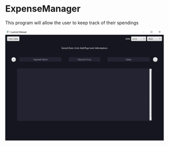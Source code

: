 # ExpenseManager
This program will allow the user to keep track of their spendings

<img src="images/DataEditor.png">
